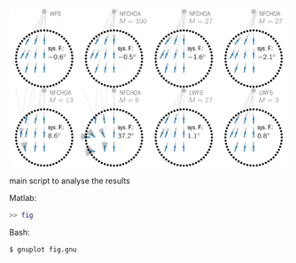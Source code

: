 ![Fig](fig.png)

main script to analyse the results

Matlab:
```Matlab
>> fig
```

Bash:
```Bash
$ gnuplot fig.gnu
```
